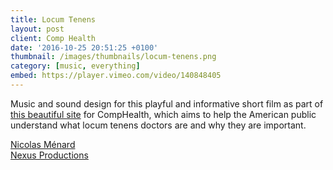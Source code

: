 ```yaml
---
title: Locum Tenens
layout: post
client: Comp Health
date: '2016-10-25 20:51:25 +0100'
thumbnail: /images/thumbnails/locum-tenens.png
category: [music, everything]
embed: https://player.vimeo.com/video/140848405
---
```


Music and sound design for this playful and informative short film as part of [this beautiful site](http://www.locumstory.com/) for CompHealth, which aims to help the American public understand what locum tenens doctors are and why they are important.

[](https://vimeo.com/calebwood/swapmeet#t=374s)

[Nicolas Ménard](http://nicolasmenard.com/)  
[Nexus Productions](http://www.nexusproductions.com/)